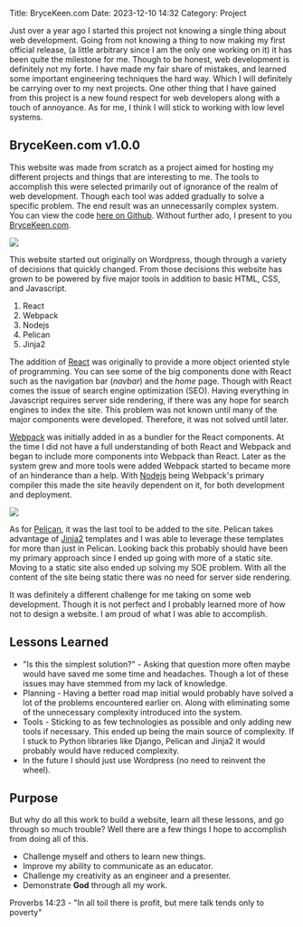 Title: BryceKeen.com
Date: 2023-12-10 14:32
Category: Project

Just over a year ago I started this project not knowing a single thing about web development. Going from not knowing a thing to now making my first official release, (a little arbitrary since I am the only one working on it) it has been quite the milestone for me. Though to be honest, web development is definitely not my forte. I have made my fair share of mistakes, and learned some important engineering techniques the hard way. Which I will definitely be carrying over to my next projects. One other thing that I have gained from this project is a new found respect for web developers along with a touch of annoyance. As for me, I think I will stick to working with low level systems.

## BryceKeen.com v1.0.0

This website was made from scratch as a project aimed for hosting my different projects and things that are interesting to me. The tools to accomplish this were selected primarily out of ignorance of the realm of web development. Though each tool was added gradually to solve a specific problem. The end result was an unnecessarily complex system. You can view the code [here on Github](https://github.com/PebPeb/my-website). Without further ado, I present to you [BryceKeen.com](https://brycekeen.com).

<img class="center" src="{attach}/repo/assets/BryceKeenWebsite.png" style="max-width: 90%;" ></img>

This website started out originally on Wordpress, though through a variety of decisions that quickly changed. From those decisions this website has grown to be powered by five major tools in addition to basic HTML, CSS, and Javascript.

1. React
2. Webpack
3. Nodejs
4. Pelican
5. Jinja2

The addition of [React](https://React.dev/) was originally to provide a more object oriented style of programming. You can see some of the big components done with React such as the navigation bar (*navbar*) and the *home* page. Though with React comes the issue of search engine optimization (SEO). Having everything in Javascript requires server side rendering, if there was any hope for search engines to index the site. This problem was not known until many of the major components were developed. Therefore, it was not solved until later.

[Webpack](https://webpack.js.org/) was initially added in as a bundler for the React components. At the time I did not have a full understanding of both React and Webpack and began to include more components into Webpack than React. Later as the system grew and more tools were added Webpack started to became more of an hinderance than a help. With [Nodejs](https://Nodejs.org/en) being Webpack's primary compiler this made the site heavily dependent on it, for both development and deployment. 

<img class="center" src="{attach}/repo/assets/pelican.png" style="max-width: 60%;" ></img>

As for [Pelican](https://getpelican.com/), it was the last tool to be added to the site. Pelican takes advantage of [Jinja2](https://jinja.palletsprojects.com/en/3.1.x/) templates and I was able to leverage these templates for more than just in Pelican. Looking back this probably should have been my primary approach since I ended up going with more of a static site. Moving to a static site also ended up solving my SOE problem. With all the content of the site being static there was no need for server side rendering.

It was definitely a different challenge for me taking on some web development. Though it is not perfect and I probably learned more of how not to design a website. I am proud of what I was able to accomplish.

## Lessons Learned

- "Is this the simplest solution?" - Asking that question more often maybe would have saved me some time and headaches. Though a lot of these issues may have stemmed from my lack of knowledge.
- Planning - Having a better road map initial would probably have solved a lot of the problems encountered earlier on. Along with eliminating some of the unnecessary complexity introduced into the system.
- Tools - Sticking to as few technologies as possible and only adding new tools if necessary. This ended up being the main source of complexity. If I stuck to Python libraries like Django, Pelican and Jinja2 it would probably would have reduced complexity.
- In the future I should just use Wordpress (no need to reinvent the wheel).

## Purpose

But why do all this work to build a website, learn all these lessons, and go through so much trouble? Well there are a few things I hope to accomplish from doing all of this.

- Challenge myself and others to learn new things.
- Improve my ability to communicate as an educator.
- Challenge my creativity as an engineer and a presenter.
- Demonstrate **God** through all my work.

Proverbs 14:23 - "In all toil there is profit, but mere talk tends only to poverty"
